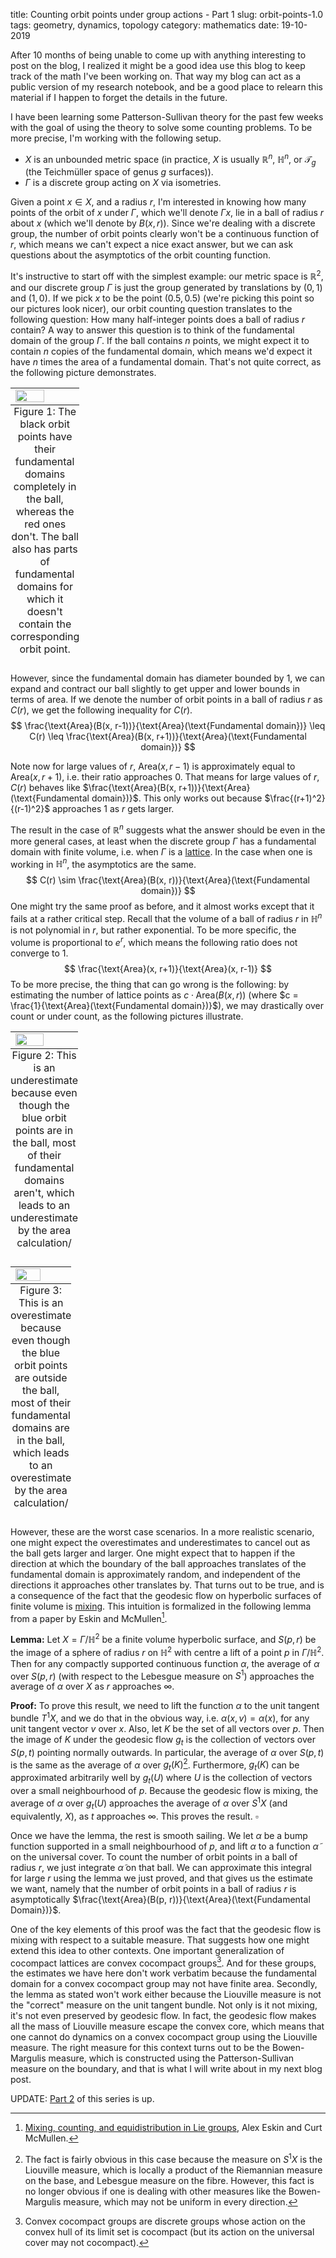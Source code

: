 title: Counting orbit points under group actions - Part 1
slug: orbit-points-1.0
tags: geometry, dynamics, topology
category: mathematics
date: 19-10-2019

After 10 months of being unable to come up with anything interesting to post on the blog, I realized
it might be a good idea use this blog to keep track of the math I've been working on. That way my blog
can act as a public version of my research notebook, and be a good place to relearn this material if I
happen to forget the details in the future.

I have been learning some Patterson-Sullivan theory for the past few weeks with the goal of using the
theory to solve some counting problems. To be more precise, I'm working with the following setup.

* $X$ is an unbounded metric space (in practice, $X$ is usually $\mathbb{R}^n$, $\mathbb{H}^n$, or
	  $\mathcal{T}_{g}$ (the Teichmüller space of genus $g$ surfaces)).
* $\Gamma$ is a discrete group acting on $X$ via isometries.

Given a point $x \in X$, and a radius $r$, I'm interested in knowing how many points of the orbit of
$x$ under $\Gamma$, which we'll denote $\Gamma x$, lie in a ball of radius $r$ about $x$ (which
we'll denote by $B(x, r)$). Since we're dealing with a discrete group, the number of orbit points
clearly won't be a continuous function of $r$, which means we can't expect a nice exact answer, but
we can ask questions about the asymptotics of the orbit counting function.

It's instructive to start off with the simplest example: our metric space is $\mathbb{R}^2$, and our
discrete group $\Gamma$ is just the group generated by translations by $(0,1)$ and $(1,0)$. If we
pick $x$ to be the point $(0.5,0.5)$ (we're picking this point so our pictures look nicer), our
orbit counting question translates to the following question: How many half-integer points does a ball of
radius $r$ contain? A way to answer this question is to think of the fundamental domain of the group
$\Gamma$. If the ball contains $n$ points, we might expect it to contain $n$ copies of the fundamental domain,
which means we'd expect it have $n$ times the area of a fundamental domain. That's not quite correct, as the following
picture demonstrates.

<table class="image">
<caption align="bottom">Figure 1: The black orbit points have their fundamental domains completely in the ball, whereas the red ones don't. The ball also
has parts of fundamental domains for which it doesn't contain the corresponding orbit point.</caption>
<tr><td><img src="../images/orbit-points-1/fig1.png" width="70%" height="auto" class="center"/></td></tr>
</table>

However, since the fundamental domain has diameter bounded by $1$, we can expand and contract our ball slightly to get
upper and lower bounds in terms of area. If we denote the number of orbit points in a ball of radius $r$ as $C(r)$,
we get the following inequality for $C(r)$.
$$
\frac{\text{Area}(B(x, r-1))}{\text{Area}(\text{Fundamental domain})} \leq C(r) \leq \frac{\text{Area}(B(x, r+1))}{\text{Area}(\text{Fundamental domain})}
$$

Note now for large values of $r$, $\text{Area}(x, r-1)$ is approximately equal to $\text{Area}(x,
r+1)$, i.e. their ratio approaches $0$. That means for large values of $r$, $C(r)$ behaves like
$\frac{\text{Area}(B(x, r+1))}{\text{Area}(\text{Fundamental domain})}$. This only works out because
$\frac{(r+1)^2}{(r-1)^2}$ approaches $1$ as $r$ gets larger.

The result in the case of $\mathbb{R}^n$ suggests what the answer should be even in the more general
cases, at least when the discrete group $\Gamma$ has a fundamental domain with finite volume,
i.e. when $\Gamma$ is a [lattice](https://en.wikipedia.org/wiki/Lattice_(discrete_subgroup)). In the
case when one is working in $\mathbb{H}^n$, the asymptotics are the same.  $$ C(r) \sim
\frac{\text{Area}(B(x, r))}{\text{Area}(\text{Fundamental domain})} $$ One might try the same proof
as before, and it almost works except that it fails at a rather critical step.  Recall that the
volume of a ball of radius $r$ in $\mathbb{H}^n$ is not polynomial in $r$, but rather exponential.
To be more specific, the volume is proportional to $e^r$, which means the following ratio
does not converge to $1$.
$$
\frac{\text{Area}(x, r+1)}{\text{Area}(x, r-1)}
$$
To be more precise, the thing that can go wrong is the following: by estimating the number of lattice points
as $c \cdot \text{Area}(B(x,r))$ (where $c = \frac{1}{\text{Area}(\text{Fundamental domain})}$), we may
drastically over count or under count, as the following pictures illustrate.

<table class="image">
<caption align="bottom">Figure 2: This is an underestimate because even though the blue orbit points are in the ball,
most of their fundamental domains aren't, which leads to an underestimate by the area calculation/</caption>
<tr><td><img src="../images/orbit-points-1/under_estimate.png" width="70%" height="auto" class="center"/></td></tr>
</table>

<table class="image">
<caption align="bottom">Figure 3: This is an overestimate because even though the blue orbit points are outside the ball,
most of their fundamental domains are in the ball, which leads to an overestimate by the area calculation/</caption>
<tr><td><img src="../images/orbit-points-1/over_estimate.png" width="70%" height="auto" class="center"/></td></tr>
</table>

However, these are the worst case scenarios. In a more realistic scenario, one might expect the
overestimates and underestimates to cancel out as the ball gets larger and larger. One might expect
that to happen if the direction at which the boundary of the ball approaches translates of the
fundamental domain is approximately random, and independent of the directions it approaches other
translates by. That turns out to be true, and is a consequence of the fact that the geodesic flow on
hyperbolic surfaces of finite volume is
[mixing](https://en.wikipedia.org/wiki/Mixing_(mathematics)#Mixing_in_dynamical_systems).
This intuition is formalized in the following lemma from a paper by Eskin and McMullen[^paper1].

**Lemma:** Let $X = \Gamma/\mathbb{H}^2$ be a finite volume hyperbolic surface, and $S(p, r)$ be the image
of a sphere of radius $r$ on $\mathbb{H}^2$ with centre a lift of a point $p$ in $\Gamma/\mathbb{H}^2$.
Then for any compactly supported continuous function $\alpha$, the average of $\alpha$ over $S(p, r)$ (with
respect to the Lebesgue measure on $S^1$) approaches the average of $\alpha$ over $X$ as
$r$ approaches $\infty$.

**Proof:** To prove this result, we need to lift the function $\alpha$ to the unit tangent bundle
$T^1X$, and we do that in the obvious way, i.e. ${\alpha}(x, v) = \alpha(x)$, for any unit tangent
vector $v$ over $x$. Also, let $K$ be the set of all vectors over $p$. Then the image of $K$ under
the geodesic flow $g_t$ is the collection of vectors over $S(p, t)$ pointing normally outwards. In
particular, the average of $\alpha$ over $S(p, t)$ is the same as the average of $\alpha$ over
$g_t(K)$[^observation]. Furthermore, $g_t(K)$ can be approximated arbitrarily well by $g_t(U)$ where
$U$ is the collection of vectors over a small neighbourhood of $p$. Because the geodesic flow is
mixing, the average of $\alpha$ over $g_t(U)$ approaches the average of $\alpha$ over $S^1X$ (and
equivalently, $X$), as $t$ approaches $\infty$. This proves the result. $\square$

Once we have the lemma, the rest is smooth sailing. We let $\alpha$ be a bump function supported in
a small neighbourhood of $p$, and lift $\alpha$ to a function $\widetilde{\alpha}$ on the universal
cover. To count the number of orbit points in a ball of radius $r$, we just integrate
$\widetilde{\alpha}$ on that ball. We can approximate this integral for large $r$ using the lemma we
just proved, and that gives us the estimate we want, namely that the number of orbit points in a
ball of radius $r$ is asymptotically $\frac{\text{Area}(B(p, r))}{\text{Area}(\text{Fundamental
Domain})}$.

One of the key elements of this proof was the fact that the geodesic flow is mixing with respect to
a suitable measure. That suggests how one might extend this idea to other contexts. One important
generalization of cocompact lattices are convex cocompact groups[^convex]. And for these groups, the
estimates we have here don't work verbatim because the fundamental domain for a convex cocompact
group may not have finite area. Secondly, the lemma as stated won't work either because the
Liouville measure is not the "correct" measure on the unit tangent bundle. Not only is it not
mixing, it's not even preserved by geodesic flow. In fact, the geodesic flow makes all the
mass of Liouville measure escape the convex core, which means that one cannot do dynamics on a convex cocompact
group using the Liouville measure. The right measure for this context turns out to be the Bowen-Margulis measure,
which is constructed using the Patterson-Sullivan measure on the boundary, and that is what I will write about in
my next blog post.

UPDATE: [Part 2]({filename}/articles/math/counting-orbit-points-2.md) of this series is up.

[^paper1]: [Mixing, counting, and equidistribution in Lie groups](https://projecteuclid.org/euclid.dmj/1077289841), Alex Eskin and Curt McMullen.

[^observation]: The fact is fairly obvious in this case because the measure on $S^1X$ is the
	Liouville measure, which is locally a product of the Riemannian measure on the base, and
	Lebesgue measure on the fibre. However, this fact is no longer obvious if one is dealing with
	other measures like the Bowen-Margulis measure, which may not be uniform in every direction.

[^convex]: Convex cocompact groups are discrete groups whose action on the convex hull of its limit set is
cocompact (but its action on the universal cover may not cocompact).
